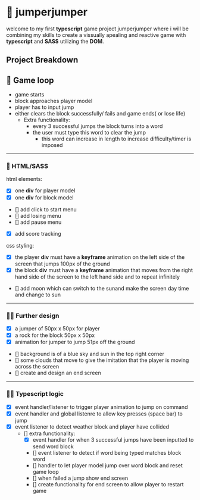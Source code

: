 # 🥋 jumperjumper 
welcome to my first **typescript** game project jumperjumper where i will be combining my skills to create a vissually apealing and reactive game with **typescript** and **SASS** utilizing the **DOM**.


## Project Breakdown

## 🔄 Game loop 

- game starts
- block approaches player model
- player has to input jump
- either clears the block successfully/ fails and game ends( or lose life)
    - Extra functionality:
        - every 3 successful jumps the block turns into a word
        - the user must type this word to clear the jump
            - this word can increase in length to increase difficulty/timer is imposed
---
### 🎨 HTML/SASS 
html elements:
- [x] one **div** for player model
- [x] one **div** for block model
- [] add click to start menu
- [] add losing menu
- [] add pause menu
- [x] add score tracking

css styling:
- [x] the player **div** must have a **keyframe** animation on the left side of the screen that jumps 100px of the ground
- [x] the block **div** must have a **keyframe** animation that moves from the right hand side of the screen to the left hand side and to repeat infinitely
- [] add moon which can switch to the sunand make the screen day time and change to sun
---
### 🧑‍🎨 Further design 

- [x] a jumper of 50px x 50px for player
- [x] a rock for the block 50px x 50px
- [x] animation for jumper to jump 51px off the ground
- [] background is of a blue sky and sun in the top right corner
- [] some clouds that move to give the imitation that the player is moving across the 
    screen
- [] create and design an end screen
---
### 👨‍💻 Typescript logic 

- [x] event handler/listener to trigger player animation to jump on command
- [x] event handler and global listenre to allow key presses (space bar) to jump
- [x] event listener to detect weather block and player have collided
    - [] extra functionality:
        - [x] event handler for when 3 successful jumps have been inputted to send word block
        - [] event listener to detect if word being typed matches block word
        - [] handler to let player model jump over word block and reset game loop
        - [] when failed a jump show end screen
        - [] create functionality for end screen to allow player to restart game